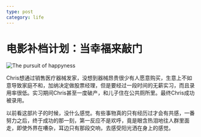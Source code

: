 ```yaml
---
type: post
category: life
---
```

# 电影补档计划：当幸福来敲门

![The pursuit of happyness](https://img3.doubanio.com/view/photo/l/public/p1312700744.webp)

Chris想通过销售医疗器械发家，没想到器械昂贵很少有人愿意购买，生意上不如意导致家庭不和，加纳决定做股票经理，但是要经过一段时间的无薪实习，而且录用率很低。实习期间Chris甚至一度破产，和儿子住在公共厕所里。最终Chris成功被录用。

以前看这部片子的时候，没什么感觉。有些事物真的只有经历过才会有共感，一番努力之后，终于成功的那一刻，第一反应不是欢呼，竟是眼含热泪地往人群里面走，即使外界在嘈杂，耳边只有那段交响，去感受阳光洒在身上的感觉。